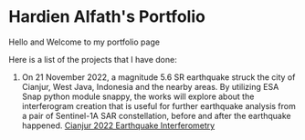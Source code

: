 # Hardien Alfath's Portfolio

Hello and Welcome to my portfolio page

Here is a list of the projects that I have done:

1. On 21 November 2022, a magnitude 5.6 SR earthquake struck the city of Cianjur, West Java, Indonesia and the nearby areas. By utilizing ESA Snap python module snappy, the works will explore about the interferogram creation that is useful for further earthquake analysis from a pair of Sentinel-1A SAR constellation, before and after the earthquake happened. [Cianjur 2022 Earthquake Interferometry](cianjur_interferometry/cianjur_interferometry.md)
